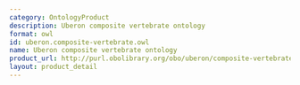 ```yaml
---
category: OntologyProduct
description: Uberon composite vertebrate ontology
format: owl
id: uberon.composite-vertebrate.owl
name: Uberon composite vertebrate ontology
product_url: http://purl.obolibrary.org/obo/uberon/composite-vertebrate.owl
layout: product_detail
---
```


